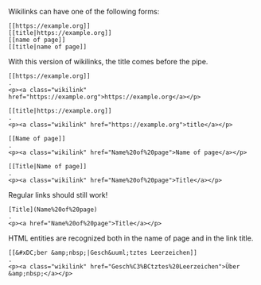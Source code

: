 Wikilinks can have one of the following forms:

    [[https://example.org]]
    [[title|https://example.org]]
    [[name of page]]
    [[title|name of page]]

With this version of wikilinks, the title comes before the pipe.

```````````````````````````````` example
[[https://example.org]]
.
<p><a class="wikilink" href="https://example.org">https://example.org</a></p>
````````````````````````````````

```````````````````````````````` example
[[title|https://example.org]]
.
<p><a class="wikilink" href="https://example.org">title</a></p>
````````````````````````````````

```````````````````````````````` example
[[Name of page]]
.
<p><a class="wikilink" href="Name%20of%20page">Name of page</a></p>
````````````````````````````````

```````````````````````````````` example
[[Title|Name of page]]
.
<p><a class="wikilink" href="Name%20of%20page">Title</a></p>
````````````````````````````````

Regular links should still work!

```````````````````````````````` example
[Title](Name%20of%20page)
.
<p><a href="Name%20of%20page">Title</a></p>
````````````````````````````````

HTML entities are recognized both in the name of page and in the link title.

```````````````````````````````` example
[[&#xDC;ber &amp;nbsp;|Gesch&uuml;tztes Leerzeichen]]
.
<p><a class="wikilink" href="Gesch%C3%BCtztes%20Leerzeichen">Über &amp;nbsp;</a></p>
````````````````````````````````
